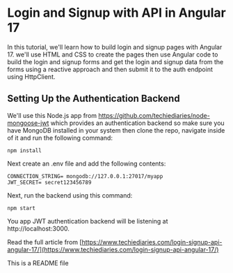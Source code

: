 # Login and Signup with API in Angular 17

In this tutorial, we'll learn how to build login and signup pages with Angular 17. we'll use HTML and CSS to create the pages then use Angular code to build the login and signup forms and get the login and signup data from the forms using a reactive approach and then submit it to the auth endpoint using HttpClient.

## Setting Up the Authentication Backend

We'll use this Node.js app from https://github.com/techiediaries/node-mongoose-jwt which provides an authentication backend so make sure you have MongoDB installed in your system then clone the repo, navigate inside of it and run the following command:

```
npm install
```

Next create an .env file and add the following contents:

```
CONNECTION_STRING= mongodb://127.0.0.1:27017/myapp
JWT_SECRET= secret123456789
```


Next, run the backend using this command:

```
npm start
```
You app JWT authentication backend will be listening at http://localhost:3000.

Read the full article from [https://www.techiediaries.com/login-signup-api-angular-17/](https://www.techiediaries.com/login-signup-api-angular-17/)

T h i s   i s   a   R E A D M E   f i l e  
 